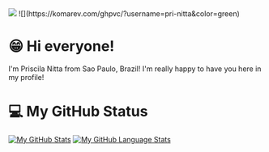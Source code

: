 <img src= "https://user-images.githubusercontent.com/73479796/111246153-88daa400-85e4-11eb-9365-06f9801fa56b.png">
![](https://komarev.com/ghpvc/?username=pri-nitta&color=green)

# 😁 Hi everyone!

I'm Priscila Nitta from Sao Paulo, Brazil! I'm really happy to have you here in my profile!



# 💻 My GitHub Status

[![My GitHub Stats](https://github-readme-stats.vercel.app/api/?username=pri-nitta&count_private=true&theme=tokyonight&showicons=true)]()
[![My GitHub Language Stats](https://github-readme-stats.vercel.app/api/top-langs/?username=pri-nitta&langs_count=5&theme=tokyonight)]()

